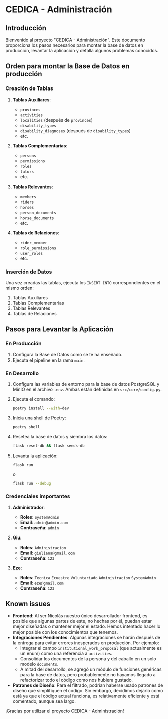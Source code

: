 # CEDICA - Administración

## Introducción
Bienvenido al proyecto "CEDICA - Administración". Este documento proporciona los pasos necesarios para montar la base de datos en producción, levantar la aplicación y detalla algunos problemas conocidos.

## Orden para montar la Base de Datos en producción

### Creación de Tablas
1. **Tablas Auxiliares**:
    - `provinces`
    - `activities`
    - `localities` (después de `provinces`)
    - `disability_types`
    - `disability_diagnoses` (después de `disability_types`)
    - etc.

2. **Tablas Complementarias**:
    - `persons`
    - `permissions`
    - `roles`
    - `tutors`
    - etc.

3. **Tablas Relevantes**:
    - `members`
    - `riders`
    - `horses`
    - `person_documents`
    - `horse_documents`
    - etc.

4. **Tablas de Relaciones**:
    - `rider_member`
    - `role_permissions`
    - `user_roles`
    - etc.

### Inserción de Datos
Una vez creadas las tablas, ejecuta los `INSERT INTO` correspondientes en el mismo orden:

1. Tablas Auxiliares
2. Tablas Complementarias
3. Tablas Relevantes
4. Tablas de Relaciones

## Pasos para Levantar la Aplicación

### En Producción
1. Configura la Base de Datos como se te ha enseñado.
2. Ejecuta el pipeline en la rama `main`.

### En Desarrollo
1. Configura las variables de entorno para la base de datos PostgreSQL y MinIO en el archivo `.env`. Ambas están definidas en `src/core/config.py`.
2. Ejecuta el comando:
    ```bash
    poetry install --with=dev
    ```
3. Inicia una shell de Poetry:
    ```bash
    poetry shell
    ```
4. Resetea la base de datos y siembra los datos:
    ```bash
    flask reset-db && flask seeds-db
    ```
5. Levanta la aplicación:
    ```bash
    flask run
    ```
    o

    ```bash
    flask run --debug
    ```

### Credenciales importantes
1. **Administrador**:
    - **Roles**: `SystemAdmin`
    - **Email**: `admin@admin.com`
    - **Contraseña**: `admin`

2. **Giu**:
    - **Roles**: `Administracion`
    - **Email**: `giuliana@gmail.com`
    - **Contraseña**: `123`

3. **Eze**:
    - **Roles**: `Tecnica` `Ecuestre` `Voluntariado` `Administracion` `SystemAdmin`
    - **Email**: `eze@gmail.com`
    - **Contraseña**: `123`

## Known issues
- **Frontend**: Al ser Nicolás nuestro único desarrollador frontend, es posible que algunas partes de este, no hechas por él, puedan estar mejor diseñadas o mantener mejor el estado. Hemos intentado hacer lo mejor posible con los conocimientos que tenemos.
- **Integraciones Pendientes**: Algunas integraciones se harán después de la entrega para evitar errores inesperados en producción. Por ejemplo:
    - Integrar el campo `institutional_work_proposal` (que actualmente es un enum) como una referencia a `activities`.
    - Consolidar los documentos de la persona y del caballo en un solo modelo `documents`.
    - A mitad del desarrollo, se agregó un módulo de funciones genéricas para la base de datos, pero probablemente no hayamos llegado a refactorizar todo el código como nos hubiera gustado.
- **Patrones de Diseño**: Para el filtrado, podrían haberse usado patrones de diseño que simplifiquen el código. Sin embargo, decidimos dejarlo como está ya que el código actual funciona, es relativamente eficiente y está comentado, aunque sea largo.

¡Gracias por utilizar el proyecto CEDICA - Administración!